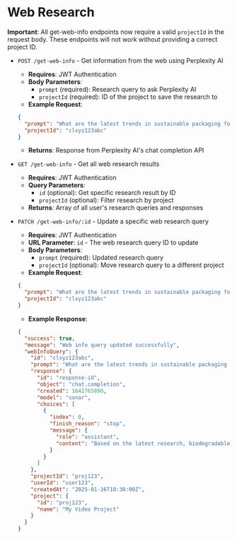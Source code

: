 # Web Research

**Important**: All get-web-info endpoints now require a valid `projectId` in the request body. These endpoints will not work without providing a correct project ID.

- `POST /get-web-info` - Get information from the web using Perplexity AI
  - **Requires**: JWT Authentication
  - **Body Parameters**:
    - `prompt` (required): Research query to ask Perplexity AI
    - `projectId` (required): ID of the project to save the research to
  - **Example Request**:

  ```json
  {
    "prompt": "What are the latest trends in sustainable packaging for 2025?",
    "projectId": "clxyz123abc"
  }
  ```

  - **Returns**: Response from Perplexity AI's chat completion API

- `GET /get-web-info` - Get all web research results
  - **Requires**: JWT Authentication
  - **Query Parameters**:
    - `id` (optional): Get specific research result by ID
    - `projectId` (optional): Filter research by project
  - **Returns**: Array of all user's research queries and responses

- `PATCH /get-web-info/:id` - Update a specific web research query
  - **Requires**: JWT Authentication
  - **URL Parameter**: `id` - The web research query ID to update
  - **Body Parameters**:
    - `prompt` (required): Updated research query
    - `projectId` (optional): Move research query to a different project
  - **Example Request**:

  ```json
  {
    "prompt": "What are the latest trends in sustainable packaging for 2025, specifically focusing on biodegradable materials?",
    "projectId": "clxyz123abc"
  }
  ```

  - **Example Response**:

  ```json
  {
    "success": true,
    "message": "Web info query updated successfully",
    "webInfoQuery": {
      "id": "clxyz123abc",
      "prompt": "What are the latest trends in sustainable packaging for 2025, specifically focusing on biodegradable materials?",
      "response": {
        "id": "response-id",
        "object": "chat.completion",
        "created": 1642765890,
        "model": "sonar",
        "choices": [
          {
            "index": 0,
            "finish_reason": "stop",
            "message": {
              "role": "assistant",
              "content": "Based on the latest research, biodegradable packaging trends for 2025 include..."
            }
          }
        ]
      },
      "projectId": "proj123",
      "userId": "user123",
      "createdAt": "2025-01-16T10:30:00Z",
      "project": {
        "id": "proj123",
        "name": "My Video Project"
      }
    }
  }
  ```
